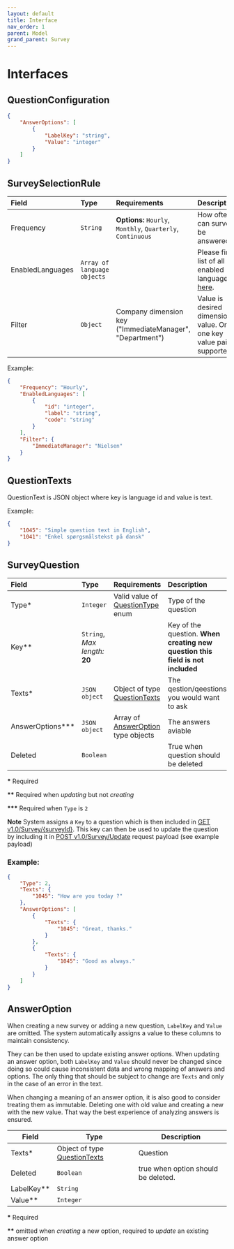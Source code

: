 ```yaml
---
layout: default
title: Interface
nav_order: 1
parent: Model
grand_parent: Survey
---
```


# Interfaces

## QuestionConfiguration

``` json
{
	"AnswerOptions": [
		{
			"LabelKey": "string",
			"Value": "integer"
		}
	]
}
```

## SurveySelectionRule

| Field            | Type                        | Requirements                                                | Description                                                                          |
| :--------------- | :-------------------------- | :---------------------------------------------------------- | :----------------------------------------------------------------------------------- |
| Frequency        | `String`                    | **Options:** `Hourly`, `Monthly`, `Quarterly`, `Continuous` | How often can survey be answered.                                                    |
| EnabledLanguages | `Array of language objects` |                                                             | Please find list of all enabled languages [here](../../company-language-enabled.md). |
| Filter           | `Object`                    | Company dimension key ("ImmediateManager", "Department")    | Value is desired dimension value. Only one key value pair is supported.              |

Example:

``` json
{
	"Frequency": "Hourly",
	"EnabledLanguages": [
		{
			"id": "integer",
			"label": "string",
			"code": "string"
		}
	],
	"Filter": {
		"ImmediateManager": "Nielsen"
	}
}
```

## QuestionTexts

QuestionText is JSON object where key is language id and value is text.

Example:

``` json
{
	"1045": "Simple question text in English",
	"1041": "Enkel spørgsmålstekst på dansk"
}
```

## SurveyQuestion

| Field               | Type                           | Requirements                                                      | Description                                                                     |
| :------------------ | :----------------------------- | :---------------------------------------------------------------- | :------------------------------------------------------------------------------ |
| Type\*              | `Integer`                      | Valid value of [QuestionType](./survey-enum.md#questiontype) enum | Type of the question                                                            |
| Key\*\*             | `String`, *Max length:* **20** |                                                                   | Key of the question. **When creating new question this field is not included**  |
| Texts\*             | `JSON object`                  | Object of type [QuestionTexts](#questiontexts)                    | The qestion/qeestions you would want to ask                                     |
| AnswerOptions\*\*\* | `JSON object`                  | Array of [AnswerOption](#answeroption) type objects               | The answers aviable                                                             |
| Deleted             | `Boolean`                      |                                                                   | True when question should be deleted                                            |

**\*** Required

**\*\*** Required when *updating* but not *creating*

**\*\*\*** Required when `Type` is `2`

**Note**
System assigns a `Key` to a question which is then included in [GET v1.0/Survey/{surveyId}](../survey-get-by-Id.md). This key can then be used to update the question by including it in [POST v1.0/Survey/Update](../surve-post.md) request payload (see example payload)

### Example:

``` json
{
	"Type": 2,
	"Texts": {
		"1045": "How are you today ?"
	},
	"AnswerOptions": [
		{
			"Texts": {
				"1045": "Great, thanks."
			}
		},
		{
			"Texts": {
				"1045": "Good as always."
			}
		}
	]
}
```

## AnswerOption
When creating a new survey or adding a new question, `LabelKey` and `Value` are omitted. The system automatically assigns a value to these columns to maintain consistency. 

They can be then used to update existing answer options. When updating an answer option, both `LabelKey` and `Value` should never be changed since doing so could cause inconsistent data and wrong mapping of answers and options. The only thing that should be subject to change are `Texts` and only in the case of an error in the text. 

When changing a meaning of an answer option, it is also good to consider treating them as immutable. Deleting one with old value and creating a new with the new value. That way the best experience of analyzing answers is ensured.


| Field        | Type                                           | Description                         |
| ------------ | ---------------------------------------------- | ----------------------------------- |
| Texts\*      | Object of type [QuestionTexts](#questiontexts) | Question                            |
| Deleted      | `Boolean`                                      | true when option should be deleted. |
| LabelKey\*\* | `String`                                       |                                     |
| Value\*\*    | `Integer`                                      |                                     |

**\*** Required

**\*\*** omitted when *creating* a new option, required to *update* an existing answer option